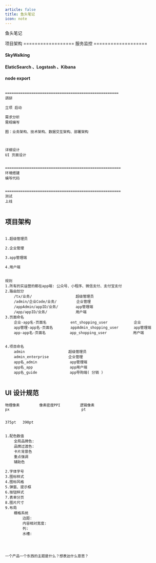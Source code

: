 ```yaml
---
article: false
title: 鱼头笔记
icon: note
---
```


鱼头笔记

项目架构
==================   服务监控   ===================

####  SkyWalking


#### ElaticSearch  、Logstash 、Kibana


####  node export




```text

====================================================
调研

立项 启动

需求分析
需规编写

图：业务架构、技术架构、数据交互架构、部署架构



详细设计
UI 页面设计


=====================================================
环境搭建
编写代码


=====================================================
测试
上线


```


## 项目架构
```text

1.超级管理员

2.企业管理

3.app管理端

4.用户端


规则
1.所有的实运营的都在app端: 公众号、小程序、微信支付、支付宝支付
2.路由划分
    /tx/业务/                    超级管理员
    /admin/企业Code/业务/         企业管理
    /appAdmin/appID/业务/        app管理端
    /app/appID/业务/             用户端
3.页面命名
    企业-app名-页面名           ent_shopping_user            企业
    app管理-app名-页面名        appAdmin_shopping_user       app管理端
    app-app名-页面名           app_shopping_user            用户端
    

4.项目命名
    admin                    超级管理员
    admin_enterprise         企业管理
    app名_admin               app管理端
    app名_app                 app用户端
    app名_guide               app导购端( 分销 )


```

## UI 设计规范

```text
物理像素         像素密度PPI         逻辑像素
px                                 pt


375pt   390pt


1.配色数值
    全局品牌色:
    品牌过渡色:
    卡片背景色
    重点强调
    辅助色
       
2.字体字号
3.图标样式
4.图标风格
5.弹窗、提示框
6.按钮样式
7.表单分页
8.图片尺寸
9.布局
    栅格系统
        边距:
        内容相对宽度:
        列:
        水槽:
        



一个产品一个东西的主题是什么？想表达什么意思？



```









